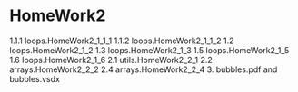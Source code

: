 # HomeWork2
 1.1.1 loops.HomeWork2_1_1_1 
 1.1.2 loops.HomeWork2_1_1_2 
 1.2 loops.HomeWork2_1_2 
 1.3 loops.HomeWork2_1_3 
 1.5 loops.HomeWork2_1_5 
 1.6 loops.HomeWork2_1_6 
 2.1 utils.HomeWork2_2_1 
 2.2 arrays.HomeWork2_2_2 
 2.4 arrays.HomeWork2_2_4
 3. bubbles.pdf and bubbles.vsdx
